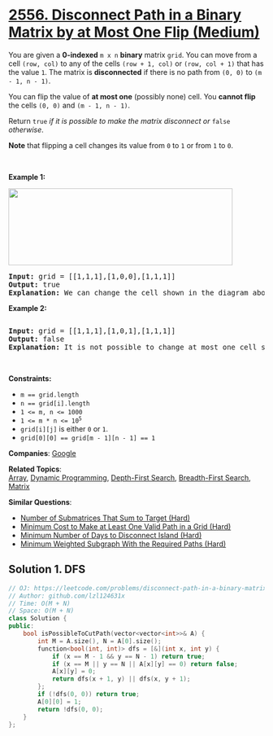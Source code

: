 # [2556. Disconnect Path in a Binary Matrix by at Most One Flip (Medium)](https://leetcode.com/problems/disconnect-path-in-a-binary-matrix-by-at-most-one-flip)

<p>You are given a <strong>0-indexed</strong> <code>m x n</code> <strong>binary</strong> matrix <code>grid</code>. You can move from a cell <code>(row, col)</code> to any of the cells <code>(row + 1, col)</code> or <code>(row, col + 1)</code> that has the value <code>1</code>.&nbsp;The matrix is <strong>disconnected</strong> if there is no path from <code>(0, 0)</code> to <code>(m - 1, n - 1)</code>.</p>
<p>You can flip the value of <strong>at most one</strong> (possibly none) cell. You <strong>cannot flip</strong> the cells <code>(0, 0)</code> and <code>(m - 1, n - 1)</code>.</p>
<p>Return <code>true</code> <em>if it is possible to make the matrix disconnect or </em><code>false</code><em> otherwise</em>.</p>
<p><strong>Note</strong> that flipping a cell changes its value from <code>0</code> to <code>1</code> or from <code>1</code> to <code>0</code>.</p>
<p>&nbsp;</p>
<p><strong class="example">Example 1:</strong></p>
<img alt="" src="https://assets.leetcode.com/uploads/2022/12/07/yetgrid2drawio.png" style="width: 441px; height: 151px;">
<pre><strong>Input:</strong> grid = [[1,1,1],[1,0,0],[1,1,1]]
<strong>Output:</strong> true
<strong>Explanation:</strong> We can change the cell shown in the diagram above. There is no path from (0, 0) to (2, 2) in the resulting grid.
</pre>
<p><strong class="example">Example 2:</strong></p>
<img alt="" src="https://assets.leetcode.com/uploads/2022/12/07/yetgrid3drawio.png">
<pre><strong>Input:</strong> grid = [[1,1,1],[1,0,1],[1,1,1]]
<strong>Output:</strong> false
<strong>Explanation:</strong> It is not possible to change at most one cell such that there is not path from (0, 0) to (2, 2).
</pre>
<p>&nbsp;</p>
<p><strong>Constraints:</strong></p>
<ul>
	<li><code>m == grid.length</code></li>
	<li><code>n == grid[i].length</code></li>
	<li><code>1 &lt;= m, n &lt;= 1000</code></li>
	<li><code>1 &lt;= m * n &lt;= 10<sup>5</sup></code></li>
	<li><code>grid[i][j]</code> is either <code>0</code> or <code>1</code>.</li>
	<li><code>grid[0][0] == grid[m - 1][n - 1] == 1</code></li>
</ul>

**Companies**:
[Google](https://leetcode.com/company/google)

**Related Topics**:  
[Array](https://leetcode.com/tag/array/), [Dynamic Programming](https://leetcode.com/tag/dynamic-programming/), [Depth-First Search](https://leetcode.com/tag/depth-first-search/), [Breadth-First Search](https://leetcode.com/tag/breadth-first-search/), [Matrix](https://leetcode.com/tag/matrix/)

**Similar Questions**:
* [Number of Submatrices That Sum to Target (Hard)](https://leetcode.com/problems/number-of-submatrices-that-sum-to-target/)
* [Minimum Cost to Make at Least One Valid Path in a Grid (Hard)](https://leetcode.com/problems/minimum-cost-to-make-at-least-one-valid-path-in-a-grid/)
* [Minimum Number of Days to Disconnect Island (Hard)](https://leetcode.com/problems/minimum-number-of-days-to-disconnect-island/)
* [Minimum Weighted Subgraph With the Required Paths (Hard)](https://leetcode.com/problems/minimum-weighted-subgraph-with-the-required-paths/)

## Solution 1. DFS

```cpp
// OJ: https://leetcode.com/problems/disconnect-path-in-a-binary-matrix-by-at-most-one-flip
// Author: github.com/lzl124631x
// Time: O(M + N)
// Space: O(M + N)
class Solution {
public:
    bool isPossibleToCutPath(vector<vector<int>>& A) {
        int M = A.size(), N = A[0].size();
        function<bool(int, int)> dfs = [&](int x, int y) {
            if (x == M - 1 && y == N - 1) return true;
            if (x == M || y == N || A[x][y] == 0) return false;
            A[x][y] = 0;
            return dfs(x + 1, y) || dfs(x, y + 1);
        };
        if (!dfs(0, 0)) return true;
        A[0][0] = 1;
        return !dfs(0, 0);
    }
};
```